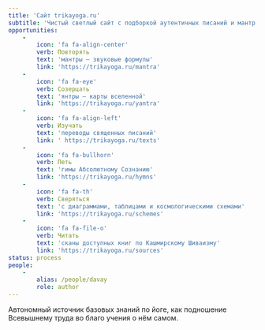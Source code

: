 ```yaml
---
title: 'Сайт trikayoga.ru'
subtitle: 'Чистый светлый сайт с подборкой аутентичных писаний и мантр, а также с авторскими чертами и бхаджанами.'
opportunities:
    -
        icon: 'fa fa-align-center'
        verb: Повторять
        text: 'мантры — звуковые формулы'
        link: 'https://trikayoga.ru/mantra'
    -
        icon: 'fa fa-eye'
        verb: Созерцать
        text: 'янтры — карты вселенной'
        link: 'https://trikayoga.ru/yantra'
    -
        icon: 'fa fa-align-left'
        verb: Изучать
        text: 'переводы священных писаний'
        link: ' https://trikayoga.ru/texts'
    -
        icon: 'fa fa-bullhorn'
        verb: Петь
        text: 'гимы Абсолютному Сознанию'
        link: 'https://trikayoga.ru/hymns'
    -
        icon: 'fa fa-th'
        verb: Сверяться
        text: 'с диаграммами, таблицами и космологическими схемами'
        link: 'https://trikayoga.ru/schemes'
    -
        icon: 'fa fa-file-o'
        verb: Читать
        text: 'сканы доступных книг по Кашмирскому Шиваизму'
        link: 'https://trikayoga.ru/sources'
status: process
people:
    -
        alias: /people/davay
        role: author
---
```


Автономный источник базовых знаний по йоге, как подношение Всевышнему труда во благо учения о нём самом. 